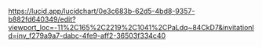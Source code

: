 https://lucid.app/lucidchart/0e3c683b-62d5-4bd8-9357-b882fd640349/edit?viewport_loc=-11%2C165%2C2219%2C1041%2CPaLdq~84CkD7&invitationId=inv_f279a9a7-dabc-4fe9-aff2-36503f334c40